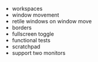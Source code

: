 - workspaces
- window movement
- retile windows on window move
- borders
- fullscreen toggle
- functional tests
- scratchpad
- support two monitors
